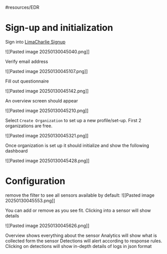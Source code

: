 #resources/EDR 

# Sign-up and initialization 
Sign into  [LimaCharlie Signup](https://app.limacharlie.io/signup) 

![[Pasted image 20250130045040.png]]

Verify email address

![[Pasted image 20250130045107.png]]

Fill out questionnaire 

![[Pasted image 20250130045142.png]]

An overview screen should appear 

![[Pasted image 20250130045210.png]]

Select `Create Organization` to set up a new profile/set-up. First 2 organizations are free. 

![[Pasted image 20250130045321.png]]

Once organization is set up it should initialize and show the following dashboard

![[Pasted image 20250130045428.png]]

# Configuration 

remove the filter to see all sensors available by default:
![[Pasted image 20250130045553.png]]

You can add or remove as you see fit. Clicking into a sensor will show details

![[Pasted image 20250130045626.png]]

Overview shows everything about the sensor
Analytics will show what is collected form the sensor 
Detections will alert according to response rules. Clicking on detections will show in-depth details of logs in json format
